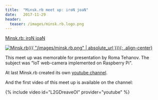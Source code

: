 ```yaml
---
title:  "Minsk.rb meet up: iroN joaN"
date:   2017-11-29
header:
  teaser: /images/minsk.rb.logo.png
---
```

[Minsk.rb: iroN joaN][NN]

[![Minsk.rb]({{ "/images/minsk.rb.png" | absolute_url }}){: .align-center}][Minsk.rb]

This meet up was memorable for presentation by Roma Tehanov. The subject was "IoT web-camera implemented on Raspberry Pi".

At last Minsk.rb created its own [youtube channel][RBchannel].

And the first video of this meet up is available on the channel:

{% include video id="L2GDreaveOI" provider="youtube" %}

[Minsk.rb]: https://www.facebook.com/minskruby/
[NN]: https://www.facebook.com/events/144949666229868/
[RBchannel]: https://www.youtube.com/channel/UCzZpyYSnff-NsjR4TbbBCiw
